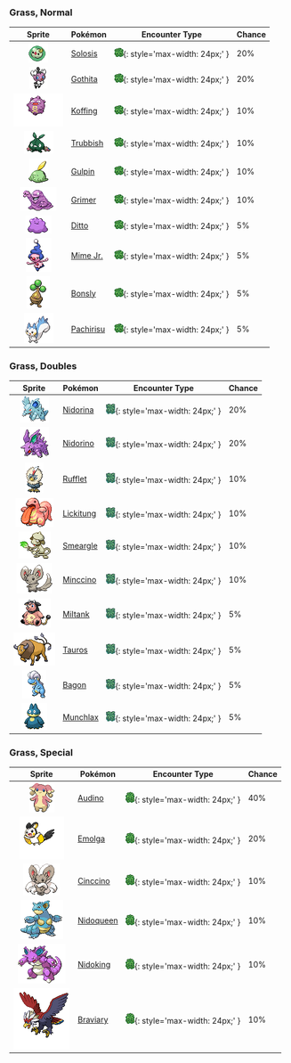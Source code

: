 

### Grass, Normal

| Sprite | Pokémon | Encounter Type | Chance |
| :---: | --- | :---: | --- |
| ![solosis](https://raw.githubusercontent.com/PokeAPI/sprites/master/sprites/pokemon/versions/generation-v/black-white/animated/577.gif) | [Solosis](../pokemon/solosis.md/) | ![Grass, Normal](../assets/encounter_types/grass_normal.png){: style='max-width: 24px;' } | 20% |
| ![gothita](https://raw.githubusercontent.com/PokeAPI/sprites/master/sprites/pokemon/versions/generation-v/black-white/animated/574.gif) | [Gothita](../pokemon/gothita.md/) | ![Grass, Normal](../assets/encounter_types/grass_normal.png){: style='max-width: 24px;' } | 20% |
| ![koffing](https://raw.githubusercontent.com/PokeAPI/sprites/master/sprites/pokemon/versions/generation-v/black-white/animated/109.gif) | [Koffing](../pokemon/koffing.md/) | ![Grass, Normal](../assets/encounter_types/grass_normal.png){: style='max-width: 24px;' } | 10% |
| ![trubbish](https://raw.githubusercontent.com/PokeAPI/sprites/master/sprites/pokemon/versions/generation-v/black-white/animated/568.gif) | [Trubbish](../pokemon/trubbish.md/) | ![Grass, Normal](../assets/encounter_types/grass_normal.png){: style='max-width: 24px;' } | 10% |
| ![gulpin](https://raw.githubusercontent.com/PokeAPI/sprites/master/sprites/pokemon/versions/generation-v/black-white/animated/316.gif) | [Gulpin](../pokemon/gulpin.md/) | ![Grass, Normal](../assets/encounter_types/grass_normal.png){: style='max-width: 24px;' } | 10% |
| ![grimer](https://raw.githubusercontent.com/PokeAPI/sprites/master/sprites/pokemon/versions/generation-v/black-white/animated/88.gif) | [Grimer](../pokemon/grimer.md/) | ![Grass, Normal](../assets/encounter_types/grass_normal.png){: style='max-width: 24px;' } | 10% |
| ![ditto](https://raw.githubusercontent.com/PokeAPI/sprites/master/sprites/pokemon/versions/generation-v/black-white/animated/132.gif) | [Ditto](../pokemon/ditto.md/) | ![Grass, Normal](../assets/encounter_types/grass_normal.png){: style='max-width: 24px;' } | 5% |
| ![mime-jr](https://raw.githubusercontent.com/PokeAPI/sprites/master/sprites/pokemon/versions/generation-v/black-white/animated/439.gif) | [Mime Jr.](../pokemon/mime-jr.md/) | ![Grass, Normal](../assets/encounter_types/grass_normal.png){: style='max-width: 24px;' } | 5% |
| ![bonsly](https://raw.githubusercontent.com/PokeAPI/sprites/master/sprites/pokemon/versions/generation-v/black-white/animated/438.gif) | [Bonsly](../pokemon/bonsly.md/) | ![Grass, Normal](../assets/encounter_types/grass_normal.png){: style='max-width: 24px;' } | 5% |
| ![pachirisu](https://raw.githubusercontent.com/PokeAPI/sprites/master/sprites/pokemon/versions/generation-v/black-white/animated/417.gif) | [Pachirisu](../pokemon/pachirisu.md/) | ![Grass, Normal](../assets/encounter_types/grass_normal.png){: style='max-width: 24px;' } | 5%

### Grass, Doubles

| Sprite | Pokémon | Encounter Type | Chance |
| :---: | --- | :---: | --- |
| ![nidorina](https://raw.githubusercontent.com/PokeAPI/sprites/master/sprites/pokemon/versions/generation-v/black-white/animated/30.gif) | [Nidorina](../pokemon/nidorina.md/) | ![Grass, Doubles](../assets/encounter_types/grass_doubles.png){: style='max-width: 24px;' } | 20% |
| ![nidorino](https://raw.githubusercontent.com/PokeAPI/sprites/master/sprites/pokemon/versions/generation-v/black-white/animated/33.gif) | [Nidorino](../pokemon/nidorino.md/) | ![Grass, Doubles](../assets/encounter_types/grass_doubles.png){: style='max-width: 24px;' } | 20% |
| ![rufflet](https://raw.githubusercontent.com/PokeAPI/sprites/master/sprites/pokemon/versions/generation-v/black-white/animated/627.gif) | [Rufflet](../pokemon/rufflet.md/) | ![Grass, Doubles](../assets/encounter_types/grass_doubles.png){: style='max-width: 24px;' } | 10% |
| ![lickitung](https://raw.githubusercontent.com/PokeAPI/sprites/master/sprites/pokemon/versions/generation-v/black-white/animated/108.gif) | [Lickitung](../pokemon/lickitung.md/) | ![Grass, Doubles](../assets/encounter_types/grass_doubles.png){: style='max-width: 24px;' } | 10% |
| ![smeargle](https://raw.githubusercontent.com/PokeAPI/sprites/master/sprites/pokemon/versions/generation-v/black-white/animated/235.gif) | [Smeargle](../pokemon/smeargle.md/) | ![Grass, Doubles](../assets/encounter_types/grass_doubles.png){: style='max-width: 24px;' } | 10% |
| ![minccino](https://raw.githubusercontent.com/PokeAPI/sprites/master/sprites/pokemon/versions/generation-v/black-white/animated/572.gif) | [Minccino](../pokemon/minccino.md/) | ![Grass, Doubles](../assets/encounter_types/grass_doubles.png){: style='max-width: 24px;' } | 10% |
| ![miltank](https://raw.githubusercontent.com/PokeAPI/sprites/master/sprites/pokemon/versions/generation-v/black-white/animated/241.gif) | [Miltank](../pokemon/miltank.md/) | ![Grass, Doubles](../assets/encounter_types/grass_doubles.png){: style='max-width: 24px;' } | 5% |
| ![tauros](https://raw.githubusercontent.com/PokeAPI/sprites/master/sprites/pokemon/versions/generation-v/black-white/animated/128.gif) | [Tauros](../pokemon/tauros.md/) | ![Grass, Doubles](../assets/encounter_types/grass_doubles.png){: style='max-width: 24px;' } | 5% |
| ![bagon](https://raw.githubusercontent.com/PokeAPI/sprites/master/sprites/pokemon/versions/generation-v/black-white/animated/371.gif) | [Bagon](../pokemon/bagon.md/) | ![Grass, Doubles](../assets/encounter_types/grass_doubles.png){: style='max-width: 24px;' } | 5% |
| ![munchlax](https://raw.githubusercontent.com/PokeAPI/sprites/master/sprites/pokemon/versions/generation-v/black-white/animated/446.gif) | [Munchlax](../pokemon/munchlax.md/) | ![Grass, Doubles](../assets/encounter_types/grass_doubles.png){: style='max-width: 24px;' } | 5%

### Grass, Special

| Sprite | Pokémon | Encounter Type | Chance |
| :---: | --- | :---: | --- |
| ![audino](https://raw.githubusercontent.com/PokeAPI/sprites/master/sprites/pokemon/versions/generation-v/black-white/animated/531.gif) | [Audino](../pokemon/audino.md/) | ![Grass, Special](../assets/encounter_types/grass_special.png){: style='max-width: 24px;' } | 40% |
| ![emolga](https://raw.githubusercontent.com/PokeAPI/sprites/master/sprites/pokemon/versions/generation-v/black-white/animated/587.gif) | [Emolga](../pokemon/emolga.md/) | ![Grass, Special](../assets/encounter_types/grass_special.png){: style='max-width: 24px;' } | 20% |
| ![cinccino](https://raw.githubusercontent.com/PokeAPI/sprites/master/sprites/pokemon/versions/generation-v/black-white/animated/573.gif) | [Cinccino](../pokemon/cinccino.md/) | ![Grass, Special](../assets/encounter_types/grass_special.png){: style='max-width: 24px;' } | 10% |
| ![nidoqueen](https://raw.githubusercontent.com/PokeAPI/sprites/master/sprites/pokemon/versions/generation-v/black-white/animated/31.gif) | [Nidoqueen](../pokemon/nidoqueen.md/) | ![Grass, Special](../assets/encounter_types/grass_special.png){: style='max-width: 24px;' } | 10% |
| ![nidoking](https://raw.githubusercontent.com/PokeAPI/sprites/master/sprites/pokemon/versions/generation-v/black-white/animated/34.gif) | [Nidoking](../pokemon/nidoking.md/) | ![Grass, Special](../assets/encounter_types/grass_special.png){: style='max-width: 24px;' } | 10% |
| ![braviary](https://raw.githubusercontent.com/PokeAPI/sprites/master/sprites/pokemon/versions/generation-v/black-white/animated/628.gif) | [Braviary](../pokemon/braviary.md/) | ![Grass, Special](../assets/encounter_types/grass_special.png){: style='max-width: 24px;' } | 10% |
